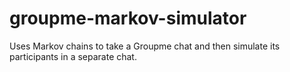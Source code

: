 # groupme-markov-simulator
Uses Markov chains to take a Groupme chat and then simulate its participants in a separate chat.
